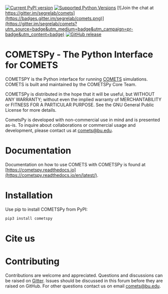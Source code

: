 
[![Current PyPI version](https://img.shields.io/pypi/v/cometspy.svg)](https://pypi.org/project/cometspy/)
[![Supported Python Versions](https://img.shields.io/pypi/pyversions/cometspy.svg)](https://pypi.org/project/cometspy/)
[![Join the chat at https://gitter.im/segrelab/comets](https://badges.gitter.im/segrelab/comets.png)](https://gitter.im/segrelab/comets?utm_source=badge&utm_medium=badge&utm_campaign=pr-badge&utm_content=badge)
[![GitHub release](https://img.shields.io/github/release/segrelab/cometspy/all.svg)](https://GitHub.com/segrelab/cometspy/releases/)

# COMETSPy - The Python Interface for COMETS
COMETSPY is the Python interface for running [COMETS](https://GitHub.com/segrelab/comets) simulations. COMETS is built and maintained by the COMETSPy Core Team. 

COMETSPy is distributed in the hope that it will be useful, but WITHOUT ANY WARRANTY; without even the implied warranty of MERCHANTABILITY or FITNESS FOR A PARTICULAR PURPOSE. See the GNU General Public License for more details.

CometsPy is developed with non-commercial use in mind and is presented as-is. To inquire about collaborations or commercial usage and development, please contact us at <comets@bu.edu>.

# Documentation
Documentation on how to use COMETS with COMETSPy is found at [https://cometspy.readthedocs.io](https://cometspy.readthedocs.io/en/latest/).

# Installation
Use pip to install COMETSPy from PyPI:

```py
pip3 install cometspy
```

# Cite us

# Contributing
Contributions are welcome and appreciated. Questions and discussions can be raised on [Gitter](https://gitter.im/segrelab/comets). Issues should be discussed in this forum before they are raised on GitHub. For other questions contact us on email comets@bu.edu.
